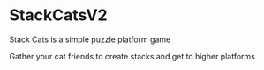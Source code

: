 # StackCatsV2
Stack Cats is a simple puzzle platform game 

Gather your cat friends to create stacks and get to higher platforms
